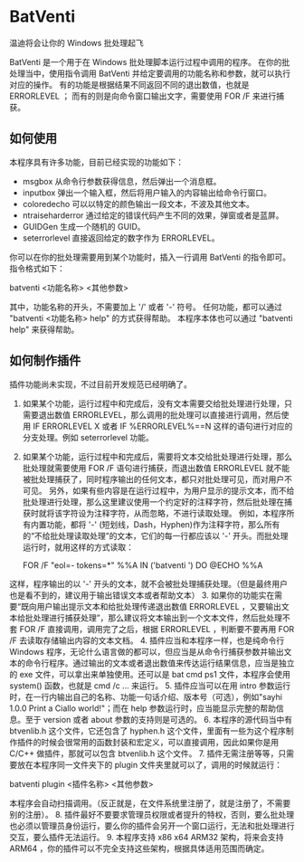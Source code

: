 # BatVenti

温迪将会让你的 Windows 批处理起飞

BatVenti 是一个用于在 Windows 批处理脚本运行过程中调用的程序。
在你的批处理当中，使用指令调用 BatVenti 并给定要调用的功能名称和参数，就可以执行对应的操作。
有的功能是根据结果不同返回不同的退出数值，也就是 ERRORLEVEL ；
而有的则是向命令窗口输出文字，需要使用 FOR /F 来进行捕获。

## 如何使用

本程序具有许多功能，目前已经实现的功能如下：

- msgbox 从命令行参数获得信息，然后弹出一个消息框。
- inputbox 弹出一个输入框，然后将用户输入的内容输出给命令行窗口。
- coloredecho 可以以特定的颜色输出一段文本，不波及其他文本。
- ntraiseharderror 通过给定的错误代码产生不同的效果，弹窗或者是蓝屏。
- GUIDGen 生成一个随机的 GUID。
- seterrorlevel 直接返回给定的数字作为 ERRORLEVEL。

你可以在你的批处理需要用到某个功能时，插入一行调用 BatVenti 的指令即可。
指令格式如下：

batventi <功能名称> <其他参数>

其中，功能名称的开头，不需要加上 '/' 或者 '-' 符号。
任何功能，都可以通过 "batventi <功能名称> help" 的方式获得帮助。
本程序本体也可以通过 "batventi help" 来获得帮助。

## 如何制作插件

插件功能尚未实现，不过目前开发规范已经明确了。

1. 如果某个功能，运行过程中和完成后，没有文本需要交给批处理进行处理，只需要退出数值 ERRORLEVEL，那么调用的批处理可以直接进行调用，然后使用 IF ERRORLEVEL X 或者 IF %ERRORLEVEL%==N 这样的语句进行对应的分支处理。例如 seterrorlevel 功能。
2. 如果某个功能，运行过程中和完成后，需要将文本交给批处理进行处理，那么批处理就需要使用 FOR /F 语句进行捕获，而退出数值 ERRORLEVEL 就不能被批处理捕获了，同时程序输出的任何文本，都只对批处理可见，而对用户不可见。
另外，如果有些内容是在运行过程中，为用户显示的提示文本，而不给批处理进行处理，那么这里建议使用一个约定好的注释字符，然后批处理在捕获时就将该字符设为注释字符，从而忽略，不进行读取处理。
例如，本程序所有内置功能，都将 '-' (短划线，Dash，Hyphen)作为注释字符，那么所有的“不给批处理读取处理”的文本，它们的每一行都应该以 '-' 开头。而批处理运行时，就用这样的方式读取：

    FOR /F "eol=- tokens=*" %%A IN ('batventi <function name> <more parameters>') DO @ECHO %%A

这样，程序输出的以 '-' 开头的文本，就不会被批处理捕获处理。（但是最终用户也是看不到的，建议用于输出错误文本或者帮助文本）
3. 如果你的功能实在需要“既向用户输出提示文本和给批处理传递退出数值 ERRORLEVEL ，又要输出文本给批处理进行捕获处理”，那么建议将文本输出到一个文本文件，然后批处理不套 FOR /F 直接调用，调用完了之后，根据 ERRORLEVEL ，判断要不要再用 FOR /F 去读取存储输出内容的文本文档。
4. 插件应当和本程序一样，也是纯命令行 Windows 程序，无论什么语言做的都可以，但应当是从命令行捕获参数并输出文本的命令行程序。通过输出的文本或者退出数值来传达运行结果信息，应当是独立的 exe 文件，可以拿出来单独使用。还可以是 bat cmd ps1 文件，本程序会使用 system() 函数，也就是 cmd /c ... 来运行。
5. 插件应当可以在用 intro 参数运行时，在一行内输出自己的名称、功能一句话介绍、版本号（可选），例如"sayhi 1.0.0 Print a Ciallo world!"；而在 help 参数运行时，应当能显示完整的帮助信息。至于 version 或者 about 参数的支持则是可选的。
6. 本程序的源代码当中有 btvenlib.h 这个文件，它还包含了 hyphen.h 这个文件，里面有一些为这个程序制作插件的时候会很常用的函数封装和宏定义，可以直接调用，因此如果你是用 C/C++ 做插件，那就可以包含 btvenlib.h 这个文件。
7. 插件无需注册等等，只需要放在本程序同一文件夹下的 plugin 文件夹里就可以了，调用的时候就运行：

batventi plugin <插件名称> <其他参数>

本程序会自动扫描调用。（反正就是，在文件系统里注册了，就是注册了，不需要别的注册）。
8. 插件最好不要要求管理员权限或者提升的特权，否则，要么批处理也必须以管理员身份运行，要么你的插件会另开一个窗口运行，无法和批处理进行交互，要么插件无法运行。
9. 本程序支持 x86 x64 ARM32 架构，将来会支持 ARM64 ，你的插件可以不完全支持这些架构，根据具体适用范围而确定。